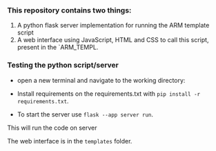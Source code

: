 ### This repository contains two things:

1. A python flask server implementation for running the ARM template script
2. A web interface using JavaScript, HTML and CSS to call this script, present in the `ARM_TEMPL.

### Testing the python script/server

- open a new terminal and navigate to the working directory:

- Install requirements on the requirements.txt with `pip install -r requirements.txt`.

- To start the server use `flask --app server run`.

This will run the code on server

The web interface is in the `templates` folder.
